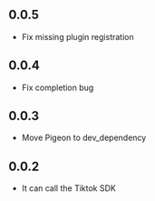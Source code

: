 ## 0.0.5
* Fix missing plugin registration

## 0.0.4
* Fix completion bug

## 0.0.3
* Move Pigeon to dev_dependency 

## 0.0.2

* It can call the Tiktok SDK
